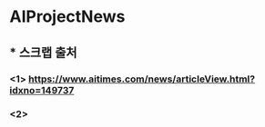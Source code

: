 # AIProjectNews

## * 스크랩 출처
### <1>  <https://www.aitimes.com/news/articleView.html?idxno=149737>
### <2>
